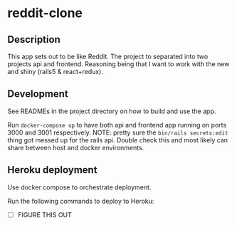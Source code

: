 # reddit-clone

## Description
This app sets out to be like Reddit. The project to separated into two projects api and frontend.
Reasoning being that I want to work with the new and shiny (rails5 & react+redux).

## Development
See READMEs in the project directory on how to build and use the app.

Run `docker-compose up` to have both api and frontend app running on ports 3000 and 3001
respectively. NOTE: pretty sure the `bin/rails secrets:edit` thing got messed up for the
rails api. Double check this and most likely can share between host and docker environments.

## Heroku deployment
Use docker compose to orchestrate deployment.

Run the following commands to deploy to Heroku:

- [ ] FIGURE THIS OUT
